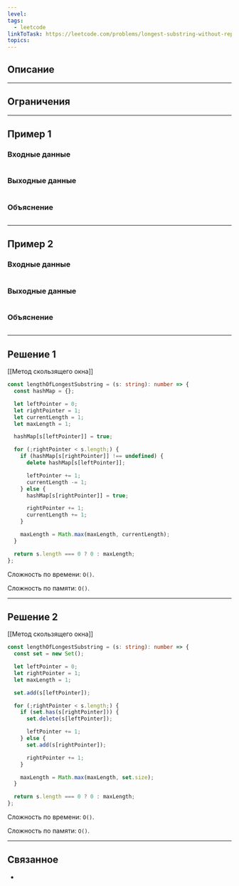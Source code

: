 ```yaml
---
level: 
tags:
  - leetcode
linkToTask: https://leetcode.com/problems/longest-substring-without-repeating-characters/description/?source=submission-noac
topics:
---
```

## Описание

---
## Ограничения

---
## Пример 1

### Входные данные

```

```
### Выходные данные

```

```
### Объяснение

```

```

---
## Пример 2

### Входные данные

```

```
### Выходные данные

```

```
### Объяснение

```

```

---
## Решение 1

[[Метод скользящего окна]]

```typescript
const lengthOfLongestSubstring = (s: string): number => {
  const hashMap = {};

  let leftPointer = 0;
  let rightPointer = 1;
  let currentLength = 1;
  let maxLength = 1;

  hashMap[s[leftPointer]] = true;

  for (;rightPointer < s.length;) {
    if (hashMap[s[rightPointer]] !== undefined) {
      delete hashMap[s[leftPointer]];

      leftPointer += 1;
      currentLength -= 1;
    } else {
      hashMap[s[rightPointer]] = true;

      rightPointer += 1;
      currentLength += 1;
    }

    maxLength = Math.max(maxLength, currentLength);
  }

  return s.length === 0 ? 0 : maxLength;
};
```

Сложность по времени: `O()`.

Сложность по памяти: `O()`.

---
## Решение 2

[[Метод скользящего окна]]

```typescript
const lengthOfLongestSubstring = (s: string): number => {
  const set = new Set();

  let leftPointer = 0;
  let rightPointer = 1;
  let maxLength = 1;

  set.add(s[leftPointer]);

  for (;rightPointer < s.length;) {
    if (set.has(s[rightPointer])) {
      set.delete(s[leftPointer]);

      leftPointer += 1;
    } else {
      set.add(s[rightPointer]);

      rightPointer += 1;
    }

    maxLength = Math.max(maxLength, set.size);
  }

  return s.length === 0 ? 0 : maxLength;
};
```

Сложность по времени: `O()`.

Сложность по памяти: `O()`.

---
## Связанное

- 